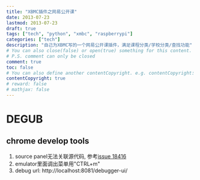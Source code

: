 ```yaml
---
title: "XBMC插件之网易公开课"
date: 2013-07-23
lastmod: 2013-07-23
draft: true
tags: ["tech", "python", "xmbc", "raspberrypi"]
categories: ["tech"]
description: "自己为XBMC写的一个网易公开课插件，满足课程分类/学校分类/查找功能"
# You can also close(false) or open(true) something for this content.
# P.S. comment can only be closed
comment: true
toc: false
# You can also define another contentCopyright. e.g. contentCopyright: "This is another copyright."
contentCopyright: true
# reward: false
# mathjax: false
---
```

# DEGUB
## chrome develop tools
1. source panel无法关联源代码, 参考[issue 18416](https://github.com/facebook/react-native/issues/18416#issuecomment-378985119)
2. emulator里面调出菜单用"CTRL+m"
3. debug url: http://localhost:8081/debugger-ui/
